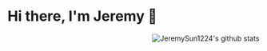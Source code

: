 # Hi there, I'm Jeremy 👋

<a href="http://google.com">
 <img align="right" src="https://github-readme-stats.vercel.app/api?username=JeremySun1224&show_icons=true&title_color=ff8f1c&icon_color=250E62&text_color=193549&bg_color=f2fcff" alt="JeremySun1224's github stats" />
</a>



<!--
**yiyangiliu/yiyangiliu** is a ✨ _special_ ✨ repository because its `README.md` (this file) appears on your GitHub profile.

 - 📌 **Self-motivated** Learner.
 - 👔 Current Research Intern at **FounderIT**
   - Machine Reading Comprehension, Python & JAVA
 - 🎓**NUIST & CSUST**

Here are some ideas to get you started:

- 🔭 I’m currently working on ...
- 🌱 I’m currently learning ...
- 👯 I’m looking to collaborate on ...
- 🤔 I’m looking for help with ...
- 💬 Ask me about ...
- 📫 How to reach me: ...
- 😄 Pronouns: ...
- ⚡ Fun fact: ...
-->
